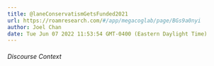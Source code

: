 ```yaml
---
title: @laneConservatismGetsFunded2021
url: https://roamresearch.com/#/app/megacoglab/page/BGs9a0nyi
author: Joel Chan
date: Tue Jun 07 2022 11:53:54 GMT-0400 (Eastern Daylight Time)
---
```




###### Discourse Context


